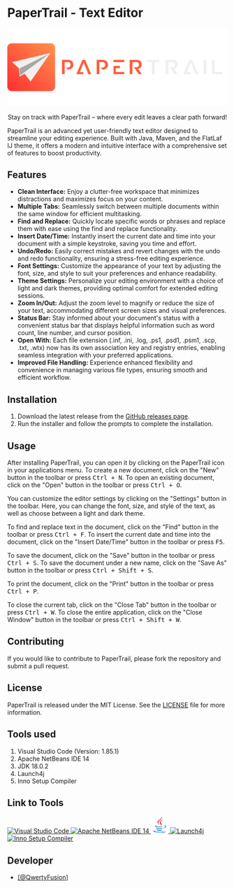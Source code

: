 <body>
    <h1>PaperTrail - Text Editor</h1>
<p align="center">
  <img src="https://github.com/QwertyFusion/PaperTrail/blob/main/papertrail/src/main/java/rishibanerjee/images/logo_dark.png" alt="PaperTrail - Text Editor"/>
</p>
  <p align="center">Stay on track with PaperTrail – where every edit leaves a clear path forward!</p>
    <p>PaperTrail is an advanced yet user-friendly text editor designed to streamline your editing experience. Built with Java, Maven, and the FlatLaf IJ theme, it offers a modern and intuitive interface with a comprehensive set of features to boost productivity.</p>
    <h2>Features</h2>
    <ul>
        <li><strong>Clean Interface:</strong> Enjoy a clutter-free workspace that minimizes distractions and maximizes focus on your content.</li>
        <li><strong>Multiple Tabs:</strong> Seamlessly switch between multiple documents within the same window for efficient multitasking.</li>
        <li><strong>Find and Replace:</strong> Quickly locate specific words or phrases and replace them with ease using the find and replace functionality.</li>
        <li><strong>Insert Date/Time:</strong> Instantly insert the current date and time into your document with a simple keystroke, saving you time and effort.</li>
        <li><strong>Undo/Redo:</strong> Easily correct mistakes and revert changes with the undo and redo functionality, ensuring a stress-free editing experience.</li>
        <li><strong>Font Settings:</strong> Customize the appearance of your text by adjusting the font, size, and style to suit your preferences and enhance readability.</li>
        <li><strong>Theme Settings:</strong> Personalize your editing environment with a choice of light and dark themes, providing optimal comfort for extended editing sessions.</li>
        <li><strong>Zoom In/Out:</strong> Adjust the zoom level to magnify or reduce the size of your text, accommodating different screen sizes and visual preferences.</li>
        <li><strong>Status Bar:</strong> Stay informed about your document's status with a convenient status bar that displays helpful information such as word count, line number, and cursor position.</li>
        <li><strong>Open With:</strong> Each file extension (.inf, .ini, .log, .ps1, .psd1, .psm1, .scp, .txt, .wtx) now has its own association key and registry entries, enabling seamless integration with your preferred applications.</li>
        <li><strong>Improved File Handling:</strong> Experience enhanced flexibility and convenience in managing various file types, ensuring smooth and efficient workflow.</li>
    </ul>
    <h2>Installation</h2>
    <ol>
        <li>Download the latest release from the <a href="https://github.com/QwertyFusion/PaperTrail/releases">GitHub releases page</a>.</li>
        <li>Run the installer and follow the prompts to complete the installation.</li>
    </ol>
    <h2>Usage</h2>
    <p>After installing PaperTrail, you can open it by clicking on the PaperTrail icon in your applications menu. To create a new document, click on the "New" button in the toolbar or press <kbd>Ctrl + N</kbd>. To open an existing document, click on the "Open" button in the toolbar or press <kbd>Ctrl + O</kbd>.</p>
    <p>You can customize the editor settings by clicking on the "Settings" button in the toolbar. Here, you can change the font, size, and style of the text, as well as choose between a light and dark theme.</p>
    <p>To find and replace text in the document, click on the "Find" button in the toolbar or press <kbd>Ctrl + F</kbd>. To insert the current date and time into the document, click on the "Insert Date/Time" button in the toolbar or press <kbd>F5</kbd>.</p>
    <p>To save the document, click on the "Save" button in the toolbar or press <kbd>Ctrl + S</kbd>. To save the document under a new name, click on the "Save As" button in the toolbar or press <kbd>Ctrl + Shift + S</kbd>.</p>
    <p>To print the document, click on the "Print" button in the toolbar or press <kbd>Ctrl + P</kbd>.</p>
    <p>To close the current tab, click on the "Close Tab" button in the toolbar or press <kbd>Ctrl + W</kbd>. To close the entire application, click on the "Close Window" button in the toolbar or press <kbd>Ctrl + Shift + W</kbd>.</p>
    <h2>Contributing</h2>
    <p>If you would like to contribute to PaperTrail, please fork the repository and submit a pull request.</p>
    <h2>License</h2>
    <p>PaperTrail is released under the MIT License. See the <a href="https://github.com/QwertyFusion/PaperTrail?tab=MIT-1-ov-file#readme">LICENSE</a> file for more information.</p>
<h2>Tools used</h2>
  <ol>
    <li>Visual Studio Code (Version: 1.85.1)</li>
    <li>Apache NetBeans IDE 14</li>
    <li>JDK 18.0.2</li>
    <li>Launch4j</li>
    <li>Inno Setup Compiler</li>
  </ol>
<h2>Link to Tools</h2>
<p align="left">
<a href="https://code.visualstudio.com" target="_blank" rel="noreferrer"> <img src="https://www.vectorlogo.zone/logos/visualstudio_code/visualstudio_code-icon.svg" alt="Visual Studio Code" width="40" height="40"/> </a>
<a href="https://netbeans.apache.org/front/main/index.html" target="_blank" rel="noreferrer"> <img src="https://upload.wikimedia.org/wikipedia/commons/9/98/Apache_NetBeans_Logo.svg" alt="Apache NetBeans IDE 14" width="40" height="40"/> </a>
<a href="https://www.java.com/en/" target="_blank" rel="noreferrer"> <img src="https://raw.githubusercontent.com/devicons/devicon/master/icons/java/java-original.svg" alt="Java" width="40" height="40"/> </a>
<a href="https://launch4j.sourceforge.net" target="_blank" rel="noreferrer"> <img src="https://images-wixmp-ed30a86b8c4ca887773594c2.wixmp.com/i/bcdaed53-543b-458d-a637-792c7e4f012e/dc4trju-42188b8e-2c48-4ac8-8c01-e8b61c966455.png/v1/fill/w_256,h_256,q_80,strp/launch4j_ico_by_maginom_dc4trju-fullview.jpg" alt="Launch4j" width="40" height="40"/> </a>
<a href="https://jrsoftware.org/isinfo.php" target="_blank" rel="noreferrer"> <img src="https://upload.wikimedia.org/wikipedia/commons/c/cc/Inno_Setup_icon.png" alt="Inno Setup Compiler" width="40" height="40"/> </a></p>
<h2>Developer</h2>
<ul>
  <li><a href="https://github.com/QwertyFusion">[@QwertyFusion]</a></li>
</ul>
</body>

